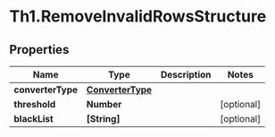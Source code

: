 # Th1.RemoveInvalidRowsStructure

## Properties

Name | Type | Description | Notes
------------ | ------------- | ------------- | -------------
**converterType** | [**ConverterType**](ConverterType.md) |  | 
**threshold** | **Number** |  | [optional] 
**blackList** | **[String]** |  | [optional] 


